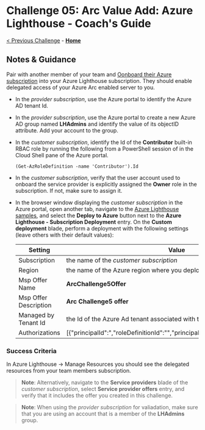 # Challenge 05: Arc Value Add: Azure Lighthouse - Coach's Guide

[< Previous Challenge](./Solution-04.md) - **[Home](../readme.md)**

## Notes & Guidance


Pair with another member of your team and [Oonboard their Azure subscription](https://docs.microsoft.com/en-us/azure/lighthouse/how-to/onboard-customer) into your Azure Lighthouse subscription.
They should enable delegated access of your Azure Arc enabled server to you.

- In the *provider subscription*, use the Azure portal to identify the Azure AD tenant Id.
- In the *provider subscription*, use the Azure portal to create a new Azure AD group named **LHAdmins** and identify the value of its objectID attribute. Add your account to the group.
- In the *customer subscription*, identify the Id of the **Contributor** built-in RBAC role by running the following from a PowerShell session of in the Cloud Shell pane of the Azure portal.

   ```pwsh
   (Get-AzRoleDefinition -name 'Contributor').Id
   ```

- In the *customer subscription*, verify that the user account used to onboard the service provider is explicitly assigned the **Owner** role in the subscription. If not, make sure to assign it.
- In the browser window displaying the *customer subscription* in the Azure portal, open another tab, navigate to the [Azure Lighthouse samples](https://github.com/Azure/Azure-Lighthouse-samples), and select the **Deploy to Azure** button next to the **Azure Lighthouse - Subscription Deployment** entry. On the **Custom deployment** blade, perform a deployment with the following settings (leave others with their default values):

    | Setting | Value |
    | --- | --- |
    | Subscription | the name of the *customer subscription*  |
    | Region | the name of the Azure region where you deployed all of the resources |
    | Msp Offer Name | **ArcChallenge5Offer** |
    | Msp Offer Description | **Arc Challenge5 offer** |
    | Managed by Tenant Id | the Id of the Azure Ad tenant associated with the *provider subscription* |
    | Authorizations | [{"principalId":"<objectId of the LHAdmins group>,"roleDefinitionId":"<Id of the Contributor role>","principalIdDisplayName":"LHAdmins"}]

### Success Criteria

In Azure Lighthouse -> Manage Resources you should see the delegated resources from your team members subscription.

   >**Note**: Alternatively, navigate to the **Service providers** blade of the *customer subscription*, select **Service provider offers** entry, and verify that it includes the offer you created in this challenge.

   >**Note**: When using the *provider subscription* for valiadation, make sure that you are using an account that is a member of the **LHAdmins** group.